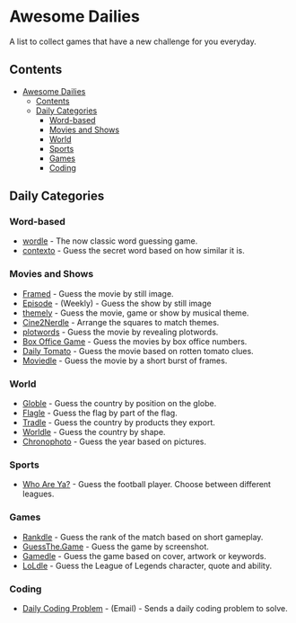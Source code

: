 # Awesome Dailies

A list to collect games that have a new challenge for you everyday.

## Contents

- [Awesome Dailies](#awesome-dailies)
  - [Contents](#contents)
  - [Daily Categories](#daily-categories)
    - [Word-based](#word-based)
    - [Movies and Shows](#movies-and-shows)
    - [World](#world)
    - [Sports](#sports)
    - [Games](#games)
    - [Coding](#coding)


## Daily Categories

### Word-based

- [wordle](https://www.nytimes.com/games/wordle/index.html) - The now classic word guessing game.
- [contexto](https://contexto.me/) - Guess the secret word based on how similar it is.


### Movies and Shows

- [Framed](https://framed.wtf/) - Guess the movie by still image.
- [Episode](https://episode.wtf/) - (Weekly) - Guess the show by still image
- [themely](https://themely.abshari.com/) - Guess the movie, game or show by musical theme.
- [Cine2Nerdle](https://www.cinenerdle2.app/) - Arrange the squares to match themes.
- [plotwords](https://plotwords.com/daily) - Guess the movie by revealing plotwords.
- [Box Office Game](https://boxofficega.me/) - Guess the movies by box office numbers.
- [Daily Tomato](https://www.rottentomatoes.com/movie-trivia/) - Guess the movie based on rotten tomato clues.
- [Moviedle](https://likewisetv.com/arcade/moviedle) - Guess the movie by a short burst of frames.

### World

- [Globle](https://globle.org/?) - Guess the country by position on the globe.
- [Flagle](https://flagle.gg/) - Guess the flag by part of the flag.
- [Tradle](https://oec.world/en/tradle/) - Guess the country by products they export.
- [Worldle](https://worldle.teuteuf.fr/) - Guess the country by shape.
- [Chronophoto](https://www.chronophoto.app/daily.html) - Guess the year based on pictures. 

### Sports

- [Who Are Ya?](https://playfootball.games/who-are-ya) - Guess the football player. Choose between different leagues.

### Games

- [Rankdle](https://rankdle.com/) - Guess the rank of the match based on short gameplay.
- [GuessThe.Game](https://guessthe.game/) - Guess the game by screenshot.
- [Gamedle](https://www.gamedle.wtf/) - Guess the game based on cover, artwork or keywords.
- [LoLdle](https://loldle.net/) - Guess the League of Legends character, quote and ability.

### Coding

- [Daily Coding Problem](https://www.dailycodingproblem.com/) - (Email) - Sends a daily coding problem to solve.
